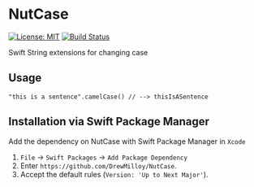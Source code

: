 # NutCase
[![License: MIT](https://img.shields.io/badge/License-MIT-yellow.svg)](https://opensource.org/licenses/MIT)
[![Build Status](https://app.bitrise.io/app/b24c32bd-7988-4f93-8e17-b00cd5ced3ce/status.svg?token=JdNcl-36HjxFIMsi1jGJNQ)](https://app.bitrise.io/app/b24c32bd-7988-4f93-8e17-b00cd5ced3ce)

Swift String extensions for changing case

## Usage

```
"this is a sentence".camelCase() // --> thisIsASentence
```

## Installation via Swift Package Manager

Add the dependency on NutCase with Swift Package Manager in `Xcode`

1. `File` -> `Swift Packages` -> `Add Package Dependency`
2. Enter `https://github.com/DrewMilloy/NutCase`.
3. Accept the default rules (`Version: 'Up to Next Major'`).

